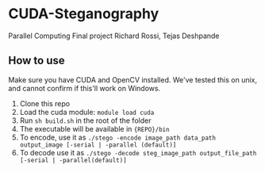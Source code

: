 # CUDA-Steganography
Parallel Computing Final project
Richard Rossi, Tejas Deshpande


## How to use
Make sure you have CUDA and OpenCV installed. We've tested this on unix, and cannot confirm
if this'll work on Windows.

1. Clone this repo
2. Load the cuda module: `module load cuda`
3. Run `sh build.sh` in the root of the folder
4. The executable will be available in `{REPO}/bin`
5. To encode, use it as `./stego -encode image_path data_path output_image [-serial | -parallel (default)]`
6. To decode use it as `./stego -decode steg_image_path output_file_path [-serial | -parallel(default)]`
